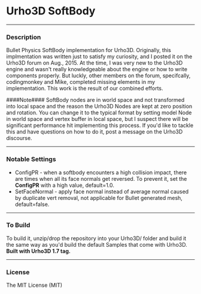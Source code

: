 # Urho3D SoftBody
  
---
### Description
Bullet Physics SoftBody implementation for Urho3D. Originally, this implmentation was written just to satisfy my curiosity, and I posted it on the Urho3D forum on Aug., 2015. At the time, I was very new to the Urho3D engine and wasn't really knowledgeable about the engine or how to write components properly. But luckly, other members on the forum, specifcally, codingmonkey and Mike, completed missing elements in my implementation. This work is the result of our combined efforts.
  
####Note####
SoftBody nodes are in world space and not transformed into local space and the reason the Urho3D Nodes are kept at zero position and rotation. You can change it to the typical format by setting model Node in world space and vertex buffer in local space, but I suspect there will be significant performance hit implementing this process.  If you'd like to tackle this and have questions on how to do it, post a message on the Urho3D discourse.

---
### Notable Settings
* ConfigPR - when a softbody encounters a high collision impact, there are times when all its face normals get reversed. To prevent it, set the **ConfigPR** with a high value, default=1.0.
* SetFaceNormal - apply face normal instead of average normal caused by duplicate vert removal, not applicable for Bullet generated mesh, default=false.

---
### To Build
To build it, unzip/drop the repository into your Urho3D/ folder and build it the same way as you'd build the default Samples that come with Urho3D.  
**Built with Urho3D 1.7 tag.**
  
---  
### License
The MIT License (MIT)







